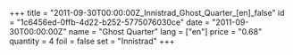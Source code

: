 +++
title = "2011-09-30T00:00:00Z_Innistrad_Ghost_Quarter_[en]_false"
id = "1c6456ed-0ffb-4d22-b252-5775076030ce"
date = "2011-09-30T00:00:00Z"
name = "Ghost Quarter"
lang = ["en"]
price = "0.68"
quantity = 4
foil = false
set = "Innistrad"
+++
